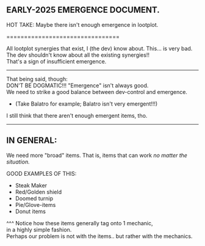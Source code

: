 

## EARLY-2025 EMERGENCE DOCUMENT.
HOT TAKE:
Maybe there isn't enough emergence in lootplot.

================================

All lootplot synergies that exist, I (the dev) know about.
This... is very bad.  
The dev shouldn't know about all the existing synergies!!  
That's a sign of insufficient emergence.

----
That being said, though:  
DON'T BE DOGMATIC!!! "Emergence" isn't always good.   
We need to strike a good balance between dev-control and emergence.  
- (Take Balatro for example; Balatro isn't very emergent!!!)

I still think that there aren't enough emergent items, tho.

-----

## IN GENERAL:
We need more "broad" items.
That is, items that can work *no matter the situation.*

GOOD EXAMPLES OF THIS:
- Steak Maker
- Red/Golden shield
- Doomed turnip
- Pie/Glove-items
- Donut items

^^^ Notice how these items generally tag onto 1 mechanic,  
in a highly simple fashion.  
Perhaps our problem is not with the items.. but rather with the mechanics.
